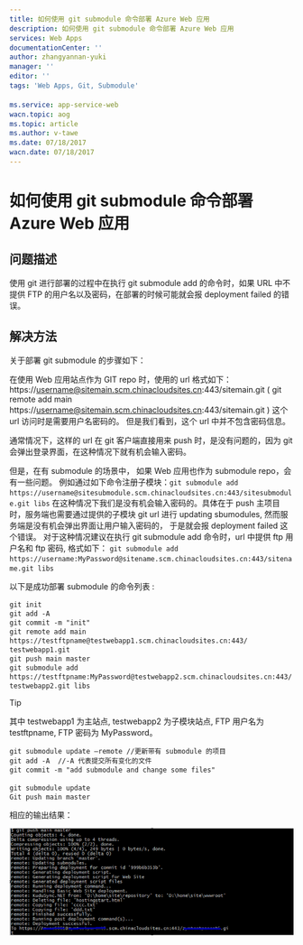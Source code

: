 ```yaml
---
title: 如何使用 git submodule 命令部署 Azure Web 应用
description: 如何使用 git submodule 命令部署 Azure Web 应用
services: Web Apps
documentationCenter: ''
author: zhangyannan-yuki
manager: ''
editor: ''
tags: 'Web Apps, Git, Submodule'

ms.service: app-service-web
wacn.topic: aog
ms.topic: article
ms.author: v-tawe
ms.date: 07/18/2017
wacn.date: 07/18/2017
---
```


# 如何使用 git submodule 命令部署 Azure Web 应用

## 问题描述

使用 git 进行部署的过程中在执行 git submodule add 的命令时，如果 URL 中不提供 FTP 的用户名以及密码，在部署的时候可能就会报 deployment failed 的错误。

## 解决方法

关于部署 git submodule 的步骤如下：

在使用 Web 应用站点作为 GIT repo 时，使用的 url 格式如下：https://username@sitemain.scm.chinacloudsites.cn:443/sitemain.git ( git remote add main https://username@sitemain.scm.chinacloudsites.cn:443/sitemain.git ) 这个 url 访问时是需要用户名密码的。 但是我们看到，这个 url 中并不包含密码信息。 

通常情况下，这样的 url 在 git 客户端直接用来 push 时，是没有问题的，因为 git 会弹出登录界面，在这种情况下就有机会输入密码。 

但是，在有 submodule 的场景中， 如果 Web 应用也作为 submodule repo，会有一些问题。 例如通过如下命令注册子模块：`git submodule add https://username@sitesubmodule.scm.chinacloudsites.cn:443/sitesubmodule.git libs` 在这种情况下我们是没有机会输入密码的。具体在于 push 主项目时，服务端也需要通过提供的子模块 git url 进行 updating sbumodules,  然而服务端是没有机会弹出界面让用户输入密码的， 于是就会报 deployment failed 这个错误。 对于这种情况建议在执行 git submodule add 命令时，url 中提供 ftp 用户名和 ftp 密码, 格式如下： `git submodule add https://username:MyPassword@sitename.scm.chinacloudsites.cn:443/sitename.git libs`

以下是成功部署 submodule 的命令列表 :

```
git init
git add -A  
git commit -m "init"
git remote add main https://testftpname@testwebapp1.scm.chinacloudsites.cn:443/ testwebapp1.git 
git push main master
git submodule add https://testftpname:MyPassword@testwebapp2.scm.chinacloudsites.cn:443/ testwebapp2.git libs  
```

> [!TIP]
> 其中 testwebapp1 为主站点, testwebapp2 为子模块站点, FTP 用户名为 testftpname, FTP 密码为 MyPassword。

```
git submodule update –remote //更新带有 submodule 的项目
git add -A  //-A 代表提交所有变化的文件
git commit -m "add submodule and change some files" 

git submodule update   
Git push main master
```

相应的输出结果：

![result](./media/aog-web-apps-qa-deploy-by-git-command/result.png)
